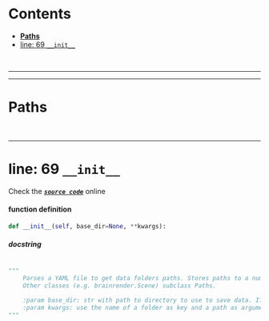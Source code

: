 



Contents
========

* [**Paths**](#paths)
* [line: 69 `__init__`](#line-69-__init__)


&nbsp;

--------

--------
# **Paths**




&nbsp;

--------
# line: 69 `__init__`
  
Check the [***``source code``***](https://github.com/BrancoLab/BrainRender/tree/brainglobeintegration/blob/master/brainrender/Utils/paths_manager.py#L69) online
#### function definition


```python
def __init__(self, base_dir=None, **kwargs):
```
##### docstring
  


```python

"""
    Parses a YAML file to get data folders paths. Stores paths to a number of folders used throughtout brainrender. 
    Other classes (e.g. brainrender.Scene) subclass Paths.
    
    :param base_dir: str with path to directory to use to save data. If none the user's base directiry is used. 
    :param kwargs: use the name of a folder as key and a path as argument to specify the path of individual subfolders
"""
```